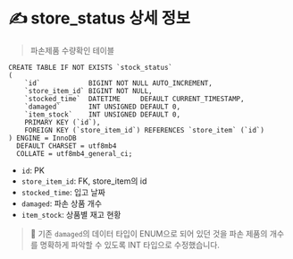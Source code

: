 # ✍️ store_status 상세 정보

> 파손제품 수량확인 테이블
```mariadb
CREATE TABLE IF NOT EXISTS `stock_status`
(
    `id`            BIGINT NOT NULL AUTO_INCREMENT,
    `store_item_id` BIGINT NOT NULL,
    `stocked_time`  DATETIME     DEFAULT CURRENT_TIMESTAMP,
    `damaged`       INT UNSIGNED DEFAULT 0,
    `item_stock`    INT UNSIGNED DEFAULT 0,
    PRIMARY KEY (`id`),
    FOREIGN KEY (`store_item_id`) REFERENCES `store_item` (`id`)
) ENGINE = InnoDB
  DEFAULT CHARSET = utf8mb4
  COLLATE = utf8mb4_general_ci;
```

- `id`: PK
- `store_item_id`: FK, store_item의 id
- `stocked_time`: 입고 날짜
- `damaged`: 파손 상품 개수
- `item_stock`: 상품별 재고 현황

> 🚨 기존 `damaged`의 데이터 타입이 ENUM으로 되어 있던 것을 파손 제품의 개수를 명확하게 파악할 수 있도록 INT 타입으로 수정했습니다. 
